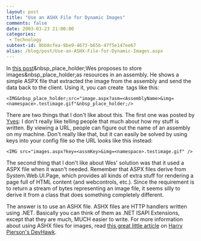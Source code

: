 ```yaml
---
layout: post
title: "Use an ASHX File for Dynamic Images"
comments: false
date: 2003-03-23 21:00:00
categories:
 - Technology
subtext-id: 8bb8cfea-9be9-4673-b65b-47f5e147ee67
alias: /blog/post/Use-an-ASHX-File-for-Dynamic-Images.aspx
---
```



In [this post](http://dotnetweblogs.com/Whaggard/posts/post.aspx?ID=4180)&nbsp_place_holder;Wes proposes to store images&nbsp_place_holder;as resources in an assembly. He shows a simple ASPX file that extracted the image from the assembly and send the data back to the client. Using it, you can create <img> tags like this:
    
    <IMG&nbsp_place_holder;src="image.aspx?asm=<AssemblyName>&img=<namespace>.testimage.gif"&nbsp_place_holder;/>

There are two things that I don't like about this. The first one was posted by [Yves](http://dotnetweblogs.com/Yreynhout/): I don't really like telling people that much about how my stuff is written. By viewing a URL, people can figure out the name of an assembly on my machine. Don't really like that, but it can easily be solved by using keys into your config file so the URL looks like this instead:
    
    <IMG src="images.aspx?key=<assmKey>&img=<namespace>.testimage.gif" />

The second thing that I don't like about Wes' solution was that it used a ASPX file when it wasn't needed. Remember that ASPX files derive from System.Web.UI.Page, which provides all kinds of extra stuff for rendering a page full of HTML content (and webcontrols, etc.). Since the requirement is to return a stream of bytes representing an image file, it seems silly to derive it from a class that does something completely different.

The answer is to use an ASHX file. ASHX files are HTTP handlers written using .NET. Basically you can think of them as .NET ISAPI Extensions, except that they are much, MUCH easier to write. For more information about using ASHX files for images, read [this great little article](http://www.devhawk.net/articles/imagehandler.aspx) on [Harry Pierson's DevHawk](http://www.devhawk.net/).
